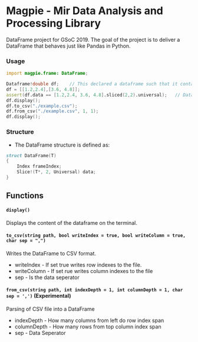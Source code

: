 # Magpie - Mir Data Analysis and Processing Library

DataFrame project for GSoC 2019. The goal of the project is to deliver a DataFrame that behaves just like Pandas in Python.

### Usage

```d
import magpie.frame: DataFrame;

Dataframe!double df;    // This declared a dataframe such that it contains homogeneous data of type double
df = [[1.2,2.4],[3.6, 4.8]];
assert(df.data == [1.2,2.4, 3.6, 4.8].sliced(2,2).universal);   // Data is stored as a Universal 2D slice
df.display();
df.to_csv("./example.csv");
df.from_csv("./example.csv", 1, 1);
df.display();
```

### Structure

- The DataFrame structure is defined as:

```d
struct DataFrame(T)
{
    Index frameIndex;
    Slice!(T*, 2, Universal) data;
}
```


## Functions

#### `display()`

Displays the content of the dataframe on the terminal.

#### `to_csv(string path, bool writeIndex = true, bool writeColumn = true, char sep = ",")`

Writes the DataFrame to CSV format.

* writeIndex - If set true writes row indexes to the file.
* writeColumn - If set rue writes column indexes to the file
* sep - Is the data seperator

#### `from_csv(string path, int indexDepth = 1, int columnDepth = 1, char sep = ',')` (Experimental)

Parsing of CSV file into a DataFrame

* indexDepth - How many columns from left do row index span
* columnDepth - How many rows from top column index span
* sep - Data Seperator
